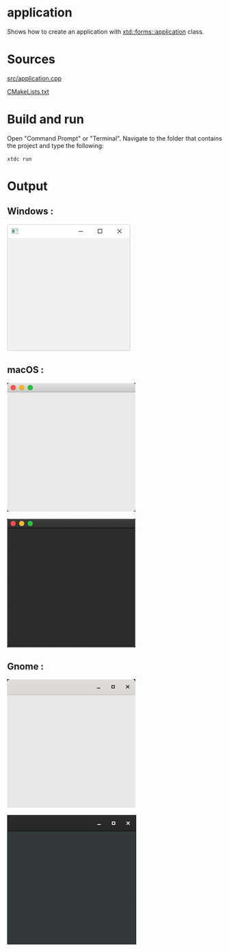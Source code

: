 # application

Shows how to create an application with  [xtd::forms::application](../../../../src/xtd_forms/include/xtd/forms/application.hpp) class.

# Sources

[src/application.cpp](src/application.cpp)

[CMakeLists.txt](CMakeLists.txt)

# Build and run

Open "Command Prompt" or "Terminal". Navigate to the folder that contains the project and type the following:

```shell
xtdc run
```

# Output

## Windows :

![Screenshot](../../../../docs/pictures/examples/application_w.png)

## macOS :

![Screenshot](../../../../docs/pictures/examples/application_m.png)

![Screenshot](../../../../docs/pictures/examples/application_md.png)

## Gnome :

![Screenshot](../../../../docs/pictures/examples/application_g.png)

![Screenshot](../../../../docs/pictures/examples/application_gd.png)
